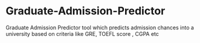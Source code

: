 # Graduate-Admission-Predictor
Graduate Admission Predictor tool which predicts admission chances into a university based on criteria like GRE, TOEFL score , CGPA etc
